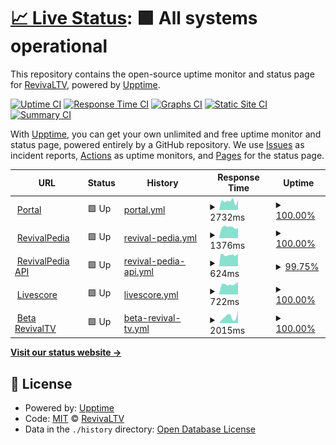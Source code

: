 # [📈 Live Status](https://Revival-Dev.github.io/severus): <!--live status--> **🟩 All systems operational**

This repository contains the open-source uptime monitor and status page for [RevivaLTV](https://revivaltv.id), powered by [Upptime](https://github.com/upptime/upptime).

[![Uptime CI](https://github.com/Revival-Dev/severus/workflows/Uptime%20CI/badge.svg)](https://github.com/Revival-Dev/severus/actions?query=workflow%3A%22Uptime+CI%22)
[![Response Time CI](https://github.com/Revival-Dev/severus/workflows/Response%20Time%20CI/badge.svg)](https://github.com/Revival-Dev/severus/actions?query=workflow%3A%22Response+Time+CI%22)
[![Graphs CI](https://github.com/Revival-Dev/severus/workflows/Graphs%20CI/badge.svg)](https://github.com/Revival-Dev/severus/actions?query=workflow%3A%22Graphs+CI%22)
[![Static Site CI](https://github.com/Revival-Dev/severus/workflows/Static%20Site%20CI/badge.svg)](https://github.com/Revival-Dev/severus/actions?query=workflow%3A%22Static+Site+CI%22)
[![Summary CI](https://github.com/Revival-Dev/severus/workflows/Summary%20CI/badge.svg)](https://github.com/Revival-Dev/severus/actions?query=workflow%3A%22Summary+CI%22)

With [Upptime](https://upptime.js.org), you can get your own unlimited and free uptime monitor and status page, powered entirely by a GitHub repository. We use [Issues](https://github.com/Revival-Dev/severus/issues) as incident reports, [Actions](https://github.com/Revival-Dev/severus/actions) as uptime monitors, and [Pages](https://Revival-Dev.github.io/severus) for the status page.

<!--start: status pages-->
<!-- This summary is generated by Upptime (https://github.com/upptime/upptime) -->
<!-- Do not edit this manually, your changes will be overwritten -->
<!-- prettier-ignore -->
| URL | Status | History | Response Time | Uptime |
| --- | ------ | ------- | ------------- | ------ |
| <img alt="" src="https://favicons.githubusercontent.com/www.revivaltv.id" height="13"> [Portal](https://www.revivaltv.id) | 🟩 Up | [portal.yml](https://github.com/Revival-Dev/severus/commits/HEAD/history/portal.yml) | <details><summary><img alt="Response time graph" src="./graphs/portal/response-time-week.png" height="20"> 2732ms</summary><br><a href="https://status.revivaltv.id/history/portal"><img alt="Response time 3325" src="https://img.shields.io/endpoint?url=https%3A%2F%2Fraw.githubusercontent.com%2FRevival-Dev%2Fseverus%2FHEAD%2Fapi%2Fportal%2Fresponse-time.json"></a><br><a href="https://status.revivaltv.id/history/portal"><img alt="24-hour response time 3012" src="https://img.shields.io/endpoint?url=https%3A%2F%2Fraw.githubusercontent.com%2FRevival-Dev%2Fseverus%2FHEAD%2Fapi%2Fportal%2Fresponse-time-day.json"></a><br><a href="https://status.revivaltv.id/history/portal"><img alt="7-day response time 2732" src="https://img.shields.io/endpoint?url=https%3A%2F%2Fraw.githubusercontent.com%2FRevival-Dev%2Fseverus%2FHEAD%2Fapi%2Fportal%2Fresponse-time-week.json"></a><br><a href="https://status.revivaltv.id/history/portal"><img alt="30-day response time 2445" src="https://img.shields.io/endpoint?url=https%3A%2F%2Fraw.githubusercontent.com%2FRevival-Dev%2Fseverus%2FHEAD%2Fapi%2Fportal%2Fresponse-time-month.json"></a><br><a href="https://status.revivaltv.id/history/portal"><img alt="1-year response time 3325" src="https://img.shields.io/endpoint?url=https%3A%2F%2Fraw.githubusercontent.com%2FRevival-Dev%2Fseverus%2FHEAD%2Fapi%2Fportal%2Fresponse-time-year.json"></a></details> | <details><summary><a href="https://status.revivaltv.id/history/portal">100.00%</a></summary><a href="https://status.revivaltv.id/history/portal"><img alt="All-time uptime 99.88%" src="https://img.shields.io/endpoint?url=https%3A%2F%2Fraw.githubusercontent.com%2FRevival-Dev%2Fseverus%2FHEAD%2Fapi%2Fportal%2Fuptime.json"></a><br><a href="https://status.revivaltv.id/history/portal"><img alt="24-hour uptime 100.00%" src="https://img.shields.io/endpoint?url=https%3A%2F%2Fraw.githubusercontent.com%2FRevival-Dev%2Fseverus%2FHEAD%2Fapi%2Fportal%2Fuptime-day.json"></a><br><a href="https://status.revivaltv.id/history/portal"><img alt="7-day uptime 100.00%" src="https://img.shields.io/endpoint?url=https%3A%2F%2Fraw.githubusercontent.com%2FRevival-Dev%2Fseverus%2FHEAD%2Fapi%2Fportal%2Fuptime-week.json"></a><br><a href="https://status.revivaltv.id/history/portal"><img alt="30-day uptime 100.00%" src="https://img.shields.io/endpoint?url=https%3A%2F%2Fraw.githubusercontent.com%2FRevival-Dev%2Fseverus%2FHEAD%2Fapi%2Fportal%2Fuptime-month.json"></a><br><a href="https://status.revivaltv.id/history/portal"><img alt="1-year uptime 99.88%" src="https://img.shields.io/endpoint?url=https%3A%2F%2Fraw.githubusercontent.com%2FRevival-Dev%2Fseverus%2FHEAD%2Fapi%2Fportal%2Fuptime-year.json"></a></details>
| <img alt="" src="https://favicons.githubusercontent.com/revivalpedia.com" height="13"> [RevivalPedia](https://revivalpedia.com) | 🟩 Up | [revival-pedia.yml](https://github.com/Revival-Dev/severus/commits/HEAD/history/revival-pedia.yml) | <details><summary><img alt="Response time graph" src="./graphs/revival-pedia/response-time-week.png" height="20"> 1376ms</summary><br><a href="https://status.revivaltv.id/history/revival-pedia"><img alt="Response time 1353" src="https://img.shields.io/endpoint?url=https%3A%2F%2Fraw.githubusercontent.com%2FRevival-Dev%2Fseverus%2FHEAD%2Fapi%2Frevival-pedia%2Fresponse-time.json"></a><br><a href="https://status.revivaltv.id/history/revival-pedia"><img alt="24-hour response time 1294" src="https://img.shields.io/endpoint?url=https%3A%2F%2Fraw.githubusercontent.com%2FRevival-Dev%2Fseverus%2FHEAD%2Fapi%2Frevival-pedia%2Fresponse-time-day.json"></a><br><a href="https://status.revivaltv.id/history/revival-pedia"><img alt="7-day response time 1376" src="https://img.shields.io/endpoint?url=https%3A%2F%2Fraw.githubusercontent.com%2FRevival-Dev%2Fseverus%2FHEAD%2Fapi%2Frevival-pedia%2Fresponse-time-week.json"></a><br><a href="https://status.revivaltv.id/history/revival-pedia"><img alt="30-day response time 1372" src="https://img.shields.io/endpoint?url=https%3A%2F%2Fraw.githubusercontent.com%2FRevival-Dev%2Fseverus%2FHEAD%2Fapi%2Frevival-pedia%2Fresponse-time-month.json"></a><br><a href="https://status.revivaltv.id/history/revival-pedia"><img alt="1-year response time 1353" src="https://img.shields.io/endpoint?url=https%3A%2F%2Fraw.githubusercontent.com%2FRevival-Dev%2Fseverus%2FHEAD%2Fapi%2Frevival-pedia%2Fresponse-time-year.json"></a></details> | <details><summary><a href="https://status.revivaltv.id/history/revival-pedia">100.00%</a></summary><a href="https://status.revivaltv.id/history/revival-pedia"><img alt="All-time uptime 100.00%" src="https://img.shields.io/endpoint?url=https%3A%2F%2Fraw.githubusercontent.com%2FRevival-Dev%2Fseverus%2FHEAD%2Fapi%2Frevival-pedia%2Fuptime.json"></a><br><a href="https://status.revivaltv.id/history/revival-pedia"><img alt="24-hour uptime 100.00%" src="https://img.shields.io/endpoint?url=https%3A%2F%2Fraw.githubusercontent.com%2FRevival-Dev%2Fseverus%2FHEAD%2Fapi%2Frevival-pedia%2Fuptime-day.json"></a><br><a href="https://status.revivaltv.id/history/revival-pedia"><img alt="7-day uptime 100.00%" src="https://img.shields.io/endpoint?url=https%3A%2F%2Fraw.githubusercontent.com%2FRevival-Dev%2Fseverus%2FHEAD%2Fapi%2Frevival-pedia%2Fuptime-week.json"></a><br><a href="https://status.revivaltv.id/history/revival-pedia"><img alt="30-day uptime 100.00%" src="https://img.shields.io/endpoint?url=https%3A%2F%2Fraw.githubusercontent.com%2FRevival-Dev%2Fseverus%2FHEAD%2Fapi%2Frevival-pedia%2Fuptime-month.json"></a><br><a href="https://status.revivaltv.id/history/revival-pedia"><img alt="1-year uptime 100.00%" src="https://img.shields.io/endpoint?url=https%3A%2F%2Fraw.githubusercontent.com%2FRevival-Dev%2Fseverus%2FHEAD%2Fapi%2Frevival-pedia%2Fuptime-year.json"></a></details>
| <img alt="" src="https://favicons.githubusercontent.com/api.revivalpedia.com" height="13"> [RevivalPedia API](https://api.revivalpedia.com) | 🟩 Up | [revival-pedia-api.yml](https://github.com/Revival-Dev/severus/commits/HEAD/history/revival-pedia-api.yml) | <details><summary><img alt="Response time graph" src="./graphs/revival-pedia-api/response-time-week.png" height="20"> 624ms</summary><br><a href="https://status.revivaltv.id/history/revival-pedia-api"><img alt="Response time 647" src="https://img.shields.io/endpoint?url=https%3A%2F%2Fraw.githubusercontent.com%2FRevival-Dev%2Fseverus%2FHEAD%2Fapi%2Frevival-pedia-api%2Fresponse-time.json"></a><br><a href="https://status.revivaltv.id/history/revival-pedia-api"><img alt="24-hour response time 678" src="https://img.shields.io/endpoint?url=https%3A%2F%2Fraw.githubusercontent.com%2FRevival-Dev%2Fseverus%2FHEAD%2Fapi%2Frevival-pedia-api%2Fresponse-time-day.json"></a><br><a href="https://status.revivaltv.id/history/revival-pedia-api"><img alt="7-day response time 624" src="https://img.shields.io/endpoint?url=https%3A%2F%2Fraw.githubusercontent.com%2FRevival-Dev%2Fseverus%2FHEAD%2Fapi%2Frevival-pedia-api%2Fresponse-time-week.json"></a><br><a href="https://status.revivaltv.id/history/revival-pedia-api"><img alt="30-day response time 654" src="https://img.shields.io/endpoint?url=https%3A%2F%2Fraw.githubusercontent.com%2FRevival-Dev%2Fseverus%2FHEAD%2Fapi%2Frevival-pedia-api%2Fresponse-time-month.json"></a><br><a href="https://status.revivaltv.id/history/revival-pedia-api"><img alt="1-year response time 647" src="https://img.shields.io/endpoint?url=https%3A%2F%2Fraw.githubusercontent.com%2FRevival-Dev%2Fseverus%2FHEAD%2Fapi%2Frevival-pedia-api%2Fresponse-time-year.json"></a></details> | <details><summary><a href="https://status.revivaltv.id/history/revival-pedia-api">99.75%</a></summary><a href="https://status.revivaltv.id/history/revival-pedia-api"><img alt="All-time uptime 99.97%" src="https://img.shields.io/endpoint?url=https%3A%2F%2Fraw.githubusercontent.com%2FRevival-Dev%2Fseverus%2FHEAD%2Fapi%2Frevival-pedia-api%2Fuptime.json"></a><br><a href="https://status.revivaltv.id/history/revival-pedia-api"><img alt="24-hour uptime 100.00%" src="https://img.shields.io/endpoint?url=https%3A%2F%2Fraw.githubusercontent.com%2FRevival-Dev%2Fseverus%2FHEAD%2Fapi%2Frevival-pedia-api%2Fuptime-day.json"></a><br><a href="https://status.revivaltv.id/history/revival-pedia-api"><img alt="7-day uptime 99.75%" src="https://img.shields.io/endpoint?url=https%3A%2F%2Fraw.githubusercontent.com%2FRevival-Dev%2Fseverus%2FHEAD%2Fapi%2Frevival-pedia-api%2Fuptime-week.json"></a><br><a href="https://status.revivaltv.id/history/revival-pedia-api"><img alt="30-day uptime 99.94%" src="https://img.shields.io/endpoint?url=https%3A%2F%2Fraw.githubusercontent.com%2FRevival-Dev%2Fseverus%2FHEAD%2Fapi%2Frevival-pedia-api%2Fuptime-month.json"></a><br><a href="https://status.revivaltv.id/history/revival-pedia-api"><img alt="1-year uptime 99.97%" src="https://img.shields.io/endpoint?url=https%3A%2F%2Fraw.githubusercontent.com%2FRevival-Dev%2Fseverus%2FHEAD%2Fapi%2Frevival-pedia-api%2Fuptime-year.json"></a></details>
| <img alt="" src="https://favicons.githubusercontent.com/livescore.revivaltv.id" height="13"> [Livescore](https://livescore.revivaltv.id/api/tournaments) | 🟩 Up | [livescore.yml](https://github.com/Revival-Dev/severus/commits/HEAD/history/livescore.yml) | <details><summary><img alt="Response time graph" src="./graphs/livescore/response-time-week.png" height="20"> 722ms</summary><br><a href="https://status.revivaltv.id/history/livescore"><img alt="Response time 786" src="https://img.shields.io/endpoint?url=https%3A%2F%2Fraw.githubusercontent.com%2FRevival-Dev%2Fseverus%2FHEAD%2Fapi%2Flivescore%2Fresponse-time.json"></a><br><a href="https://status.revivaltv.id/history/livescore"><img alt="24-hour response time 890" src="https://img.shields.io/endpoint?url=https%3A%2F%2Fraw.githubusercontent.com%2FRevival-Dev%2Fseverus%2FHEAD%2Fapi%2Flivescore%2Fresponse-time-day.json"></a><br><a href="https://status.revivaltv.id/history/livescore"><img alt="7-day response time 722" src="https://img.shields.io/endpoint?url=https%3A%2F%2Fraw.githubusercontent.com%2FRevival-Dev%2Fseverus%2FHEAD%2Fapi%2Flivescore%2Fresponse-time-week.json"></a><br><a href="https://status.revivaltv.id/history/livescore"><img alt="30-day response time 801" src="https://img.shields.io/endpoint?url=https%3A%2F%2Fraw.githubusercontent.com%2FRevival-Dev%2Fseverus%2FHEAD%2Fapi%2Flivescore%2Fresponse-time-month.json"></a><br><a href="https://status.revivaltv.id/history/livescore"><img alt="1-year response time 786" src="https://img.shields.io/endpoint?url=https%3A%2F%2Fraw.githubusercontent.com%2FRevival-Dev%2Fseverus%2FHEAD%2Fapi%2Flivescore%2Fresponse-time-year.json"></a></details> | <details><summary><a href="https://status.revivaltv.id/history/livescore">100.00%</a></summary><a href="https://status.revivaltv.id/history/livescore"><img alt="All-time uptime 100.00%" src="https://img.shields.io/endpoint?url=https%3A%2F%2Fraw.githubusercontent.com%2FRevival-Dev%2Fseverus%2FHEAD%2Fapi%2Flivescore%2Fuptime.json"></a><br><a href="https://status.revivaltv.id/history/livescore"><img alt="24-hour uptime 100.00%" src="https://img.shields.io/endpoint?url=https%3A%2F%2Fraw.githubusercontent.com%2FRevival-Dev%2Fseverus%2FHEAD%2Fapi%2Flivescore%2Fuptime-day.json"></a><br><a href="https://status.revivaltv.id/history/livescore"><img alt="7-day uptime 100.00%" src="https://img.shields.io/endpoint?url=https%3A%2F%2Fraw.githubusercontent.com%2FRevival-Dev%2Fseverus%2FHEAD%2Fapi%2Flivescore%2Fuptime-week.json"></a><br><a href="https://status.revivaltv.id/history/livescore"><img alt="30-day uptime 100.00%" src="https://img.shields.io/endpoint?url=https%3A%2F%2Fraw.githubusercontent.com%2FRevival-Dev%2Fseverus%2FHEAD%2Fapi%2Flivescore%2Fuptime-month.json"></a><br><a href="https://status.revivaltv.id/history/livescore"><img alt="1-year uptime 100.00%" src="https://img.shields.io/endpoint?url=https%3A%2F%2Fraw.githubusercontent.com%2FRevival-Dev%2Fseverus%2FHEAD%2Fapi%2Flivescore%2Fuptime-year.json"></a></details>
| <img alt="" src="https://favicons.githubusercontent.com/beta.revivaltv.id" height="13"> [Beta RevivalTV](https://beta.revivaltv.id) | 🟩 Up | [beta-revival-tv.yml](https://github.com/Revival-Dev/severus/commits/HEAD/history/beta-revival-tv.yml) | <details><summary><img alt="Response time graph" src="./graphs/beta-revival-tv/response-time-week.png" height="20"> 2015ms</summary><br><a href="https://status.revivaltv.id/history/beta-revival-tv"><img alt="Response time 1824" src="https://img.shields.io/endpoint?url=https%3A%2F%2Fraw.githubusercontent.com%2FRevival-Dev%2Fseverus%2FHEAD%2Fapi%2Fbeta-revival-tv%2Fresponse-time.json"></a><br><a href="https://status.revivaltv.id/history/beta-revival-tv"><img alt="24-hour response time 3983" src="https://img.shields.io/endpoint?url=https%3A%2F%2Fraw.githubusercontent.com%2FRevival-Dev%2Fseverus%2FHEAD%2Fapi%2Fbeta-revival-tv%2Fresponse-time-day.json"></a><br><a href="https://status.revivaltv.id/history/beta-revival-tv"><img alt="7-day response time 2015" src="https://img.shields.io/endpoint?url=https%3A%2F%2Fraw.githubusercontent.com%2FRevival-Dev%2Fseverus%2FHEAD%2Fapi%2Fbeta-revival-tv%2Fresponse-time-week.json"></a><br><a href="https://status.revivaltv.id/history/beta-revival-tv"><img alt="30-day response time 2030" src="https://img.shields.io/endpoint?url=https%3A%2F%2Fraw.githubusercontent.com%2FRevival-Dev%2Fseverus%2FHEAD%2Fapi%2Fbeta-revival-tv%2Fresponse-time-month.json"></a><br><a href="https://status.revivaltv.id/history/beta-revival-tv"><img alt="1-year response time 1824" src="https://img.shields.io/endpoint?url=https%3A%2F%2Fraw.githubusercontent.com%2FRevival-Dev%2Fseverus%2FHEAD%2Fapi%2Fbeta-revival-tv%2Fresponse-time-year.json"></a></details> | <details><summary><a href="https://status.revivaltv.id/history/beta-revival-tv">100.00%</a></summary><a href="https://status.revivaltv.id/history/beta-revival-tv"><img alt="All-time uptime 100.00%" src="https://img.shields.io/endpoint?url=https%3A%2F%2Fraw.githubusercontent.com%2FRevival-Dev%2Fseverus%2FHEAD%2Fapi%2Fbeta-revival-tv%2Fuptime.json"></a><br><a href="https://status.revivaltv.id/history/beta-revival-tv"><img alt="24-hour uptime 100.00%" src="https://img.shields.io/endpoint?url=https%3A%2F%2Fraw.githubusercontent.com%2FRevival-Dev%2Fseverus%2FHEAD%2Fapi%2Fbeta-revival-tv%2Fuptime-day.json"></a><br><a href="https://status.revivaltv.id/history/beta-revival-tv"><img alt="7-day uptime 100.00%" src="https://img.shields.io/endpoint?url=https%3A%2F%2Fraw.githubusercontent.com%2FRevival-Dev%2Fseverus%2FHEAD%2Fapi%2Fbeta-revival-tv%2Fuptime-week.json"></a><br><a href="https://status.revivaltv.id/history/beta-revival-tv"><img alt="30-day uptime 100.00%" src="https://img.shields.io/endpoint?url=https%3A%2F%2Fraw.githubusercontent.com%2FRevival-Dev%2Fseverus%2FHEAD%2Fapi%2Fbeta-revival-tv%2Fuptime-month.json"></a><br><a href="https://status.revivaltv.id/history/beta-revival-tv"><img alt="1-year uptime 100.00%" src="https://img.shields.io/endpoint?url=https%3A%2F%2Fraw.githubusercontent.com%2FRevival-Dev%2Fseverus%2FHEAD%2Fapi%2Fbeta-revival-tv%2Fuptime-year.json"></a></details>

<!--end: status pages-->

[**Visit our status website →**](https://Revival-Dev.github.io/severus)

## 📄 License

- Powered by: [Upptime](https://github.com/upptime/upptime)
- Code: [MIT](./LICENSE) © [RevivaLTV](https://revivaltv.id)
- Data in the `./history` directory: [Open Database License](https://opendatacommons.org/licenses/odbl/1-0/)

